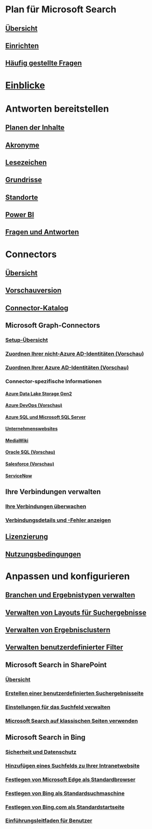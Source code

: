 # Plan für Microsoft Search
## [Übersicht](overview-microsoft-search.md)
## [Einrichten](setup-microsoft-search.md)
## [Häufig gestellte Fragen](faqs.md)
# [Einblicke](usage-reports.md)
# Antworten bereitstellen
## [Planen der Inhalte](plan-your-content.md)
## [Akronyme](manage-acronyms.md)
## [Lesezeichen](manage-bookmarks.md)
## [Grundrisse](manage-floorplans.md)
## [Standorte](manage-locations.md)
## [Power BI](manage-powerbi.md)
## [Fragen und Antworten](manage-qas.md)
# Connectors
## [Übersicht](connectors-overview.md)
## [Vorschauversion](connectors-preview.md)
## [Connector-Katalog](connectors-gallery.md)
## Microsoft Graph-Connectors
### [Setup-Übersicht](configure-connector.md)
### [Zuordnen Ihrer nicht-Azure AD-Identitäten (Vorschau)](map-non-aad.md)
### [Zuordnen Ihrer Azure AD-Identitäten (Vorschau)](map-aad.md)
### Connector-spezifische Informationen
#### [Azure Data Lake Storage Gen2](azure-data-lake-connector.md)
#### [Azure DevOps (Vorschau)](azure-devops-connector.md)
#### [Azure SQL und Microsoft SQL Server](MSSQL-connector.md)
#### [Unternehmenswebsites](enterprise-web-connector.md)
#### [MediaWiki](mediawiki-connector.md)
#### [Oracle SQL (Vorschau)](OracleSQL-connector.md)
#### [Salesforce (Vorschau)](salesforce-connector.md)
#### [ServiceNow](servicenow-connector.md)
## Ihre Verbindungen verwalten
### [Ihre Verbindungen überwachen](manage-connector.md)
### [Verbindungsdetails und -Fehler anzeigen](connector-details-errors.md)
## [Lizenzierung](licensing.md)
## [Nutzungsbedingungen](terms-of-use.md)
# Anpassen und konfigurieren
## [Branchen und Ergebnistypen verwalten](customize-search-page.md)
## [Verwalten von Layouts für Suchergebnisse](customize-results-layout.md)
## [Verwalten von Ergebnisclustern](result-cluster.md)
## [Verwalten benutzerdefinierter Filter](custom-filters.md)
## Microsoft Search in SharePoint
### [Übersicht](get-started-search-in-sharepoint-online.md)
### [Erstellen einer benutzerdefinierten Suchergebnisseite](create-search-results-pages.md)
### [Einstellungen für das Suchfeld verwalten](manage-spo-search-box.md)
### [Microsoft Search auf klassischen Seiten verwenden](manage-classic-spo-pages.md)
## Microsoft Search in Bing
### [Sicherheit und Datenschutz](security-for-search.md)
### [Hinzufügen eines Suchfelds zu Ihrer Intranetwebsite](add-a-search-box-to-your-intranet-site.md)
### [Festlegen von Microsoft Edge als Standardbrowser](/deployedge/edge-default-browser)
### [Festlegen von Bing als Standardsuchmaschine](set-default-search-engine.md)
### [Festlegen von Bing.com als Standardstartseite](set-default-homepage.md)
### [Einführungsleitfaden für Benutzer](user-adoption-guide.md)
